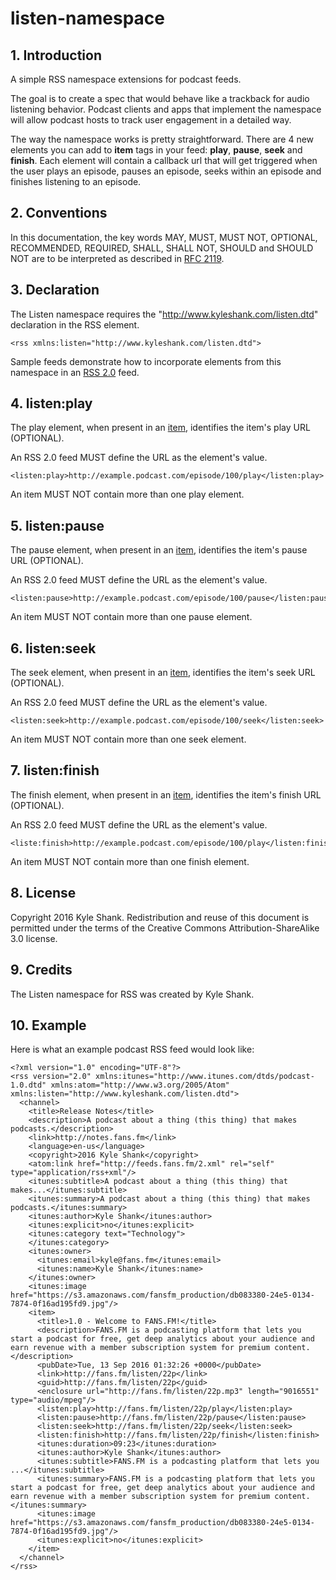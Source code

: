 # listen-namespace

## 1. Introduction

A simple RSS namespace extensions for podcast feeds.

The goal is to create a spec that would behave like a trackback for audio listening behavior.  Podcast clients and apps that implement the namespace will allow podcast hosts to track user engagement in a detailed way.

The way the namespace works is pretty straightforward.  There are 4 new elements you can add to **item** tags in your feed: **play**, **pause**, **seek** and **finish**.  Each element will contain a callback url that will get triggered when the user plays an episode, pauses an episode, seeks within an episode and finishes listening to an episode.

## 2. Conventions

In this documentation, the key words MAY, MUST, MUST NOT, OPTIONAL, RECOMMENDED, REQUIRED, SHALL, SHALL NOT, SHOULD and SHOULD NOT are to be interpreted as described in [RFC 2119](http://www.ietf.org/rfc/rfc2119.txt).

## 3. Declaration

The Listen namespace requires the "http://www.kyleshank.com/listen.dtd" declaration in the RSS element.

    <rss xmlns:listen="http://www.kyleshank.com/listen.dtd">

Sample feeds demonstrate how to incorporate elements from this namespace in an [RSS 2.0](https://raw.githubusercontent.com/kyleshank/listen-namespace/master/example/podcast.xml) feed.

## 4. listen:play

The play element, when present in an [item](http://www.rssboard.org/rss-specification#hrelementsOfLtitemgt), identifies the item's play URL (OPTIONAL).

An RSS 2.0 feed MUST define the URL as the element's value.

    <listen:play>http://example.podcast.com/episode/100/play</listen:play>

An item MUST NOT contain more than one play element.

## 5. listen:pause

The pause element, when present in an [item](http://www.rssboard.org/rss-specification#hrelementsOfLtitemgt), identifies the item's pause URL (OPTIONAL).

An RSS 2.0 feed MUST define the URL as the element's value.

    <listen:pause>http://example.podcast.com/episode/100/pause</listen:pause>

An item MUST NOT contain more than one pause element.

## 6. listen:seek

The seek element, when present in an [item](http://www.rssboard.org/rss-specification#hrelementsOfLtitemgt), identifies the item's seek URL (OPTIONAL).

An RSS 2.0 feed MUST define the URL as the element's value.

    <listen:seek>http://example.podcast.com/episode/100/seek</listen:seek>

An item MUST NOT contain more than one seek element.

## 7. listen:finish

The finish element, when present in an [item](http://www.rssboard.org/rss-specification#hrelementsOfLtitemgt), identifies the item's finish URL (OPTIONAL).

An RSS 2.0 feed MUST define the URL as the element's value.

    <liste:finish>http://example.podcast.com/episode/100/play</listen:finish>

An item MUST NOT contain more than one finish element.

## 8. License

Copyright 2016 Kyle Shank. Redistribution and reuse of this document is permitted under the terms of the Creative Commons Attribution-ShareAlike 3.0 license.

## 9. Credits

The Listen namespace for RSS was created by Kyle Shank.

## 10. Example

Here is what an example podcast RSS feed would look like:

    <?xml version="1.0" encoding="UTF-8"?>
    <rss version="2.0" xmlns:itunes="http://www.itunes.com/dtds/podcast-1.0.dtd" xmlns:atom="http://www.w3.org/2005/Atom" xmlns:listen="http://www.kyleshank.com/listen.dtd">
      <channel>
        <title>Release Notes</title>
        <description>A podcast about a thing (this thing) that makes podcasts.</description>
        <link>http://notes.fans.fm</link>
        <language>en-us</language>
        <copyright>2016 Kyle Shank</copyright>
        <atom:link href="http://feeds.fans.fm/2.xml" rel="self" type="application/rss+xml"/>
        <itunes:subtitle>A podcast about a thing (this thing) that makes...</itunes:subtitle>
        <itunes:summary>A podcast about a thing (this thing) that makes podcasts.</itunes:summary>
        <itunes:author>Kyle Shank</itunes:author>
        <itunes:explicit>no</itunes:explicit>
        <itunes:category text="Technology">
        </itunes:category>
        <itunes:owner>
          <itunes:email>kyle@fans.fm</itunes:email>
          <itunes:name>Kyle Shank</itunes:name>
        </itunes:owner>
        <itunes:image href="https://s3.amazonaws.com/fansfm_production/db083380-24e5-0134-7874-0f16ad195fd9.jpg"/>
        <item>
          <title>1.0 - Welcome to FANS.FM!</title>
          <description>FANS.FM is a podcasting platform that lets you start a podcast for free, get deep analytics about your audience and earn revenue with a member subscription system for premium content.</description>
          <pubDate>Tue, 13 Sep 2016 01:32:26 +0000</pubDate>
          <link>http://fans.fm/listen/22p</link>
          <guid>http://fans.fm/listen/22p</guid>
          <enclosure url="http://fans.fm/listen/22p.mp3" length="9016551" type="audio/mpeg"/>
          <listen:play>http://fans.fm/listen/22p/play</listen:play>
          <listen:pause>http://fans.fm/listen/22p/pause</listen:pause>
          <listen:seek>http://fans.fm/listen/22p/seek</listen:seek>
          <listen:finish>http://fans.fm/listen/22p/finish</listen:finish>
          <itunes:duration>09:23</itunes:duration>
          <itunes:author>Kyle Shank</itunes:author>
          <itunes:subtitle>FANS.FM is a podcasting platform that lets you ...</itunes:subtitle>
          <itunes:summary>FANS.FM is a podcasting platform that lets you start a podcast for free, get deep analytics about your audience and earn revenue with a member subscription system for premium content.</itunes:summary>
          <itunes:image href="https://s3.amazonaws.com/fansfm_production/db083380-24e5-0134-7874-0f16ad195fd9.jpg"/>
          <itunes:explicit>no</itunes:explicit>
        </item>
      </channel>
    </rss>
